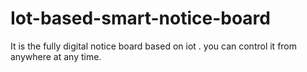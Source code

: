 # Iot-based-smart-notice-board
It is the fully digital notice board based on iot . you can control it from anywhere at any time.
